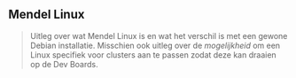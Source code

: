 ## Mendel Linux

>Uitleg over wat Mendel Linux is en wat het verschil is met een gewone Debian installatie.
>Misschien ook uitleg over de *mogelijkheid* om een Linux specifiek voor clusters aan te passen zodat deze kan draaien op de Dev Boards.
